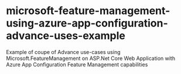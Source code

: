# microsoft-feature-management-using-azure-app-configuration-advance-uses-example
Example of coupe of Advance use-cases using Microsoft.FeatureManagement on ASP.Net Core Web Application with Azure App Configuration Feature Management capabilities
